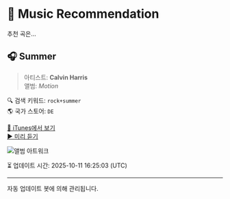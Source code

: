 
# 🎵 Music Recommendation

추천 곡은...

## 🎧 Summer  
> 아티스트: **Calvin Harris**  
> 앨범: _Motion_  

🔍 검색 키워드: `rock+summer`  
🌎 국가 스토어: `DE`

[🔗 iTunes에서 보기](https://music.apple.com/de/album/summer/922876176?i=922876189&uo=4)  
[▶️ 미리 듣기](https://audio-ssl.itunes.apple.com/itunes-assets/AudioPreview211/v4/dd/84/bb/dd84bb40-8582-1688-99ee-e0e910d07e53/mzaf_13428644382929655820.plus.aac.p.m4a)

![앨범 아트워크](https://is1-ssl.mzstatic.com/image/thumb/Music211/v4/da/50/cc/da50cc80-3515-a38d-369b-0d700ffd249d/886444820448.jpg/100x100bb.jpg)

⏳ 업데이트 시간: 2025-10-11 16:25:03 (UTC)

---
자동 업데이트 봇에 의해 관리됩니다.
